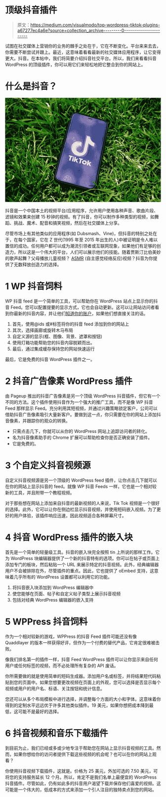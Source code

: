# 顶级抖音插件

> 原文：<https://medium.com/visualmodo/top-wordpress-tiktok-plugins-a67277ec4a6e?source=collection_archive---------0----------------------->

试图在社交媒体上营销你的业务的棘手之处在于，它在不断变化。平台来来去去，你需要不断尝试并跟上。最近，这意味着看看最新的社交媒体应用程序，让它变得更大。抖音。在本帖中，我们将简要介绍抖音社交平台。所以，我们来看看抖音 WordPress 的顶级插件，你可以用它们来轻松地把它整合到你的网站上。

# 什么是抖音？

![](img/48919741b0690a3a13d61355fa9309d7.png)

抖音是一个中国本土的视频平台/应用程序，允许用户使用各种声音、歌曲片段、滤镜和效果来创建 15 秒钟的视频。有了抖音，你可以制作多种类型的视频，如舞蹈、挑战、魔术、配音和搞笑视频，然后在社交媒体上分享。

尽管市场上有其他类似的应用程序(如 Dubsmash、Vine)，但抖音的特别之处在于，在每个国家，它在 Z 世代(1995 年至 2015 年出生的人)中被证明是令人难以置信的成功。任何用户都可以成为潮流引领者或互联网现象，如果他们有足够的创造力，所以这是一个伟大的平台，人们可以展示他们的技能。随着贾斯汀比伯美妙的歌声起舞？父母播放儿童视频？ [ASMR](https://en.wikipedia.org/wiki/ASMR) (自主感觉经络反应)视频？抖音为你提供了无数释放创造力的选择。

# 1 WP 抖音饲料

WP 抖音 feed 是一个简单的工具，可以帮助你在 WordPress 站点上显示你的抖音 Feed。您可以配置提要的显示方式，它也会自动更新。这可以让网站访问者看到你最新的抖音内容，并让他们[知道你的账户](https://visualmodo.com/leveraging-indirect-sales-for-your-business-whys-and-hows/)，如果他们想直接关注的话。

1.  首先，使用@ids 或#标签将你的抖音 feed 添加到你的网站上
2.  其次，选择画廊或旋转木马布局
3.  自定义源的显示(框、图像、背景、遮罩和按钮)
4.  使用灯箱功能帮助您的抖音内容脱颖而出。
5.  最后，通过集成缓存保持您的网站快速运行

最后，它是免费的抖音 WordPress 插件之一。

# 2 抖音广告像素 WordPress 插件

由 Pageup 推出的抖音广告像素是另一个顶级 WordPress 抖音插件，但它有一个不同的方法。这个插件使用抖音作为一个强大的推广工具，而不是像 WP 抖音 Feed 那样显示 Feed。充分利用其短视频，并通过兴趣策略锁定客户，公司可以借助抖音广告像素吸引大量新客户。要做到这一点，你只需要在你的网站上添加抖音像素，并跟踪你的观众的转换。

*   只需点击几下，你就可以从你的 WordPress 网站上追踪访问者的转化。
*   名为抖音像素助手的 Chrome 扩展可以帮助检查你是否正确安装了插件。
*   它是免费的。

# 3 个自定义抖音视频源

自定义抖音视频源是另一个顶级的 WordPress feed 插件，让你点击几下就可以在你的网站上显示抖音的 feed。就像 WP 抖音 Feeds 一样，它也是一个相对较新的工具，并且附带一个教程视频。

对于那些想在网站上添加来自抖音的最新视频的人来说，Tik Tok 视频是一个很好的选择。此外，它可以让你在侧边栏显示抖音视频，并使用短码嵌入视频。为了更好的用户体验，该插件响应迅速，因此视频适合各种屏幕尺寸。

# 4 抖音 WordPress 插件的嵌入块

首先是一个简单的轻量级工具。抖音的嵌入块完全按照 tin 上所说的那样工作。它为 WordPress 块编辑器提供了一个新的抖音特有的选项。你可以在帖子或页面上添加专门的板块，然后粘贴一个 URL 来展示特定的抖音视频。此外，经典编辑器用户不会被排除在外，尽管插件的重点。因此，它也提供了 oEmbed 支持，这意味着几乎所有的 WordPress 设置都可以利用它的功能。

1.  将抖音嵌入块添加到 WordPress 编辑器中
2.  使您能够在页面、帖子和自定义帖子类型上展示抖音视频
3.  包括对经典 WordPress 编辑器的嵌入支持

# 5 WPPress 抖音饲料

作为一个相对较新的游戏，WPPress 的抖音 Feed 插件可能还没有像 Quaddlayer 的版本一样获得好评，但作为一个付费的替代产品，它肯定很难被击败。

像我们排名第一的插件一样，抖音 Feed WordPress 插件可以让你显示来自任何用户或任何标签的视频，而不必处理所有复杂的 API 废话。

你所需要做的就是使用简单的短码生成器。添加用户名或标签，并将结果短代码粘贴到您的页面中。如果您想要更改视频在页面上的外观，您可以选择是否显示每个视频或用户的用户名、标语、关注按钮和统计信息。

您还可以从多个布局模板中进行选择，并调整每个方面的大小和字体。这意味着你得到的定制水平远远优于许多其他类似插件。19 美元，如果你想把成本降到最低，这可能不是最好的选择。

# 6 抖音视频和音乐下载插件

到目前为止，我们已经或多或少地专注于帮助您在网站上显示抖音视频的工具。然而，如果你想给你的访问者提供下载这些视频的机会呢？也可以在你的网站上观看？

你使用抖音视频下载插件，这就是。价格为 25 美元，外加可选的 7.50 美元，可将您的支持服务延长 12 个月。所以，肯定不是我们名单上最便宜的 WordPress 抖音插件。尽管如此，仍有如此多的抖音用户渴望下载并保存他们喜爱的视频。这可能是一个伟大的，低成本的方式来添加一个引人注目的独特卖点到您的网站。